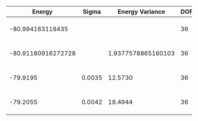 | Energy             | Sigma  | Energy Variance    | DOF | Einf | Method                       | Reference |
|--------------------|--------|--------------------|-----|------|------------------------------|-----------|
| -80.994163118435   |        |                    | 36  | 0    | Exact diagonalization        | TODO: own code (ED) |
| -80.91180916272728 |        | 1.9377578865160103 | 36  | 0    | DMRG (bond dimension = 2048) | TODO: own code (DMRG) |
| -79.9195           | 0.0035 | 12.5730            | 36  | 0    | RBM (alpha = 1)              | TODO: own code (RBM) |
| -79.2055           | 0.0042 | 18.4944            | 36  | 0    | Jastrow baseline             | TODO: own code (Jastrow) |
